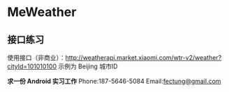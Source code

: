 # MeWeather
## 接口练习
使用接口（非商业）：http://weatherapi.market.xiaomi.com/wtr-v2/weather?cityId=101010100 
示例为 Beijing 城市ID


**求一份 Android 实习工作**
Phone:187-5646-5084
Email:fectung@gmail.com
